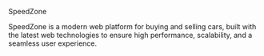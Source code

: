 SpeedZone

SpeedZone is a modern web platform for buying and selling cars, built with the latest web technologies to ensure high performance, scalability, and a seamless user experience.
